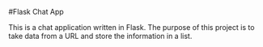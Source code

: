 #Flask Chat App

This is a chat application written in Flask. 
The purpose of this project is to take data from a URL and store the information in a list.